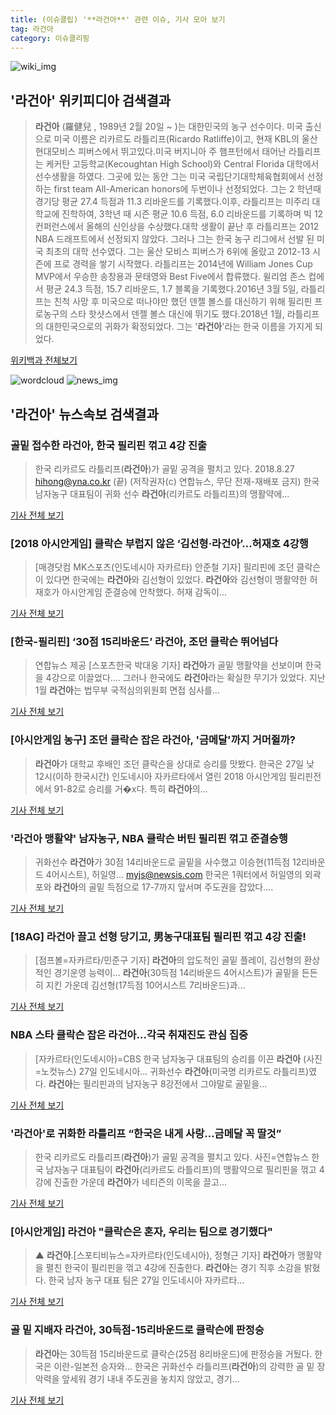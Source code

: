 ```yaml
---
title: (이슈클립) '**라건아**' 관련 이슈, 기사 모아 보기
tag: 라건아
category: 이슈클리핑
---
```

![wiki_img](https://user-images.githubusercontent.com/42597476/44503234-41136a80-a6d0-11e8-9071-6fc6418eafe4.png)
## **'**라건아**'** 위키피디아 검색결과
>**라건아** (羅健兒 , 1989년 2월 20일 ~ )는 대한민국의 농구 선수이다. 미국 출신으로 미국 이름은 리카르도 라틀리프(Ricardo Ratliffe)이고, 현재 KBL의 울산 현대모비스 피버스에서 뛰고있다.미국 버지니아 주 햄프턴에서 태어난 라틀리프는 케커탄 고등학교(Kecoughtan High School)와 Central Florida 대학에서 선수생활을 하였다. 그곳에 있는 동안 그는 미국 국립단기대학체육협회에서 선정하는 first team All-American honors에 두번이나 선정되었다. 그는 2 학년때 경기당 평균 27.4 득점과 11.3 리바운드를 기록했다.이후, 라틀리프는 미주리 대학교에 진학하여, 3학년 때 시즌 평균 10.6 득점, 6.0 리바운드를 기록하며 빅 12 컨퍼런스에서 올해의 신인상을 수상했다.대학 생활이 끝난 후 라틀리프는 2012 NBA 드래프트에서 선정되지 않았다. 그러나 그는 한국 농구 리그에서 선발 된 미국 최초의 대학 선수였다. 그는 울산 모비스 피버스가 6위에 올랐고 2012-13 시즌에 프로 경력을 쌓기 시작했다. 라틀리프는 2014년에 William Jones Cup MVP에서 우승한 송창용과 문태영와 Best Five에서 합류했다. 윌리엄 존스 컵에서 평균 24.3 득점, 15.7 리바운드, 1.7 블록을 기록했다.2016년 3월 5일, 라틀리프는 친척 사망 후 미국으로 떠나야만 했던 덴젤 볼스를 대신하기 위해 필리핀 프로농구의 스타 핫샷스에서 덴젤 볼스 대신에 뛰기도 했다.2018년 1월, 라틀리프의 대한민국으로의 귀화가 확정되었다. 그는 '**라건아**'라는 한국 이름을 가지게 되었다.

<a href="https://ko.wikipedia.org/wiki/라건아" target="_blank">위키백과 전체보기</a>

![wordcloud](https://s3.ap-northeast-2.amazonaws.com/lyrics101-wordcloud/2018-08-27-1535349015.png)
![news_img](https://user-images.githubusercontent.com/42597476/44507050-1206f400-a6e4-11e8-8d98-7ffbfebb353f.png)
## **'**라건아**'** 뉴스속보 검색결과
### 골밑 접수한 **라건아**, 한국 필리핀 꺾고 4강 진출

>한국 리카르도 라틀리프(**라건아**)가 골밑 공격을 펼치고 있다. 2018.8.27 hihong@yna.co.kr (끝) (저작권자(c) 연합뉴스, 무단 전재-재배포 금지) 한국 남자농구 대표팀이 귀화 선수 **라건아**(리카르도 라틀리프)의 맹활약에...

<a href="http://news.joins.com/article/olink/22509575" target="_blank">기사 전체 보기</a>

### [2018 아시안게임] 클락슨 부럽지 않은 ‘김선형·**라건아**’…허재호 4강행

>[매경닷컴 MK스포츠(인도네시아 자카르타) 안준철 기자] 필리핀에 조던 클락슨이 있다면 한국에는 **라건아**와 김선형이 있었다. **라건아**와 김선형이 맹활약한 허재호가 아시안게임 준결승에 안착했다. 허재 감독이...

<a href="http://sports.mk.co.kr/view.php?year=2018&no=537327" target="_blank">기사 전체 보기</a>

### [한국-필리핀] ‘30점 15리바운드’ **라건아**, 조던 클락슨 뛰어넘다

>연합뉴스 제공 [스포츠한국 박대웅 기자] **라건아**가 골밑 맹활약을 선보이며 한국을 4강으로 이끌었다.... 그러나 한국에도 **라건아**라는 확실한 무기가 있었다. 지난 1월 **라건아**는 법무부 국적심의위원회 면접 심사를...

<a href="http://sports.hankooki.com/lpage/moresports/201808/sp20180827133937136520.htm" target="_blank">기사 전체 보기</a>

### [아시안게임 농구] 조던 클락슨 잡은 **라건아**, '금메달'까지 거머쥘까?

>**라건아**가 대학교 후배인 조던 클락슨을 상대로 승리를 맛봤다. 한국은 27일 낮 12시(이하 한국시간) 인도네시아 자카르타에서 열린 2018 아시안게임 필리핀전에서 91-82로 승리를 거�x다.  특히 **라건아**의...

<a href="http://www.sisunnews.co.kr/news/articleView.html?idxno=89039" target="_blank">기사 전체 보기</a>

### '**라건아** 맹활약' 남자농구, NBA 클락슨 버틴 필리핀 꺾고 준결승행

>귀화선수 **라건아**가 30점 14리바운드로 골밑을 사수했고 이승현(11득점 12리바운드 4어시스트), 허일영... myjs@newsis.com 한국은 1쿼터에서 허일영의 외곽포와 **라건아**의 골밑 득점으로 17-7까지 앞서며 주도권을 잡았다....

<a href="http://www.newsis.com/view/?id=NISX20180827_0000401162&cID=10505&pID=10500" target="_blank">기사 전체 보기</a>

### [18AG] **라건아** 끌고 선형 당기고, 男농구대표팀 필리핀 꺾고 4강 진출!

>[점프볼=자카르타/민준구 기자] **라건아**의 압도적인 골밑 플레이, 김선형의 환상적인 경기운영 능력이... **라건아**(30득점 14리바운드 4어시스트)가 골밑을 든든히 지킨 가운데 김선형(17득점 10어시스트 7리바운드)과...

<a href="http://sports.news.naver.com/basketball/news/read.nhn?oid=065&aid=0000164889" target="_blank">기사 전체 보기</a>

### NBA 스타 클락슨 잡은 **라건아**…각국 취재진도 관심 집중

>[자카르타(인도네시아)=CBS 한국 남자농구 대표팀의 승리를 이끈 **라건아** (사진=노컷뉴스) 27일 인도네시아... 귀화선수 **라건아**(미국명 리카르도 라틀리프)였다. **라건아**는 필리핀과의 남자농구 8강전에서 그야말로 골밑을...

<a href="http://www.nocutnews.co.kr/news/5021845" target="_blank">기사 전체 보기</a>

### '**라건아**'로 귀화한 라틀리프 “한국은 내게 사랑…금메달 꼭 딸것”

>한국 리카르도 라틀리프(**라건아**)가 골밑 공격을 펼치고 있다. 사진=연합뉴스 한국 남자농구 대표팀이 **라건아**(리카르도 라틀리프)의 맹활약으로 필리핀을 꺾고 4강에 진출한 가운데 **라건아**가 네티즌의 이목을 끌고...

<a href="http://view.asiae.co.kr/news/view.htm?idxno=2018082714333110320" target="_blank">기사 전체 보기</a>

### [아시안게임] **라건아** "클락슨은 혼자, 우리는 팀으로 경기했다"

>▲ **라건아**.[스포티비뉴스=자카르타(인도네시아), 정형근 기자] **라건아**가 맹활약을 펼친 한국이 필리핀을 꺾고 4강에 진출한다. **라건아**는 경기 직후 소감을 밝혔다. 한국 남자 농구 대표 팀은 27일 인도네시아 자카르타...

<a href="http://www.spotvnews.co.kr/?mod=news&act=articleView&idxno=233314" target="_blank">기사 전체 보기</a>

### 골 밑 지배자 **라건아**, 30득점-15리바운드로 클락슨에 판정승

>**라건아**는 30득점 15리바운드로 클락슨(25점 8리바운드)에 판정승을 거뒀다. 한국은 이란-일본전 승자와... 한국은 귀화선수 라틀리프(**라건아**)의 강력한 골 밑 장악력을 앞세워 경기 내내 주도권을 놓치지 않았고, 경기...

<a href="http://www.kukinews.com/news/article.html?no=579697" target="_blank">기사 전체 보기</a>


